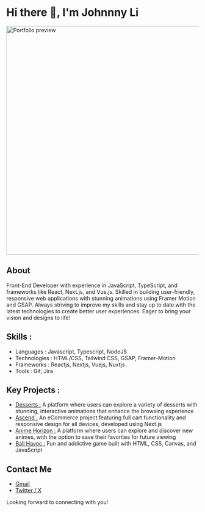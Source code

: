 # Hi there 👋, I'm Johnnny Li

<a href="https://www.codingjohnny.com" target="_blank">
  <img src="https://github.com/user-attachments/assets/7ccaa548-4226-454e-ad17-de5252722efb" alt="Portfolio preview" width="600"/>
</a>

## About
Front-End Developer with experience in JavaScript, TypeScript, and frameworks like React, Next.js, and Vue.js. Skilled in building user-friendly, responsive web applications with stunning animations using Framer Motion and GSAP. Always striving to improve my skills and stay up to date with the latest technologies to create better user experiences. Eager to bring your vision and designs to life!

## Skills : 
<ul>
  <li>Languages : Javascript, Typescript, NodeJS</li>
  <li>Technologies : HTML/CSS, Tailwind CSS, GSAP, Framer-Motion</li>
  <li>Frameworks :  Reactjs, Nextjs, Vuejs, Nuxtjs</li>
  <li>Tools : Git, Jira</li>
</ul>

## Key Projects : 
<ul>
  <li>
    <a href="https://desserts-murex.vercel.app/" target="_blank">Desserts :</a>
   A platform where users can explore a variety of desserts with stunning, interactive animations that enhance the browsing experience
  </li>
  <li>
    <a href="https://ascend-mu.vercel.app/" target="_blank">Ascend :</a>
    An eCommerce project featuring full cart functionality and responsive design for all devices, developed using Next.js
  </li>
  <li>
    <a href="https://animehorizon.vercel.app/" target="_blank">Anime Horizon :</a>
    A platform where users can explore and discover new animes, with the option to save their favorites for future viewing
  </li>
  <li>
    <a href="https://j0hnnyli.github.io/ball-havoc/" target="_blank">Ball Havoc :</a>
    Fun and addictive game built with HTML, CSS, Canvas, and JavaScript
  </li>
</ul>

## Contact Me 
<ul>
  <li><a href="mailto:lijohnny21@gmail.com">Gmail</a></li>
  <li><a href="https://x.com/jojotech31">Twitter / X</a></li>
</ul>

Looking forward to connecting with you!
<!--
**GummyJohn/Gummyjohn** is a ✨ _special_ ✨ repository because its `README.md` (this file) appears on your GitHub profile.

Here are some ideas to get you started:

- 🔭 I’m currently working on ...
- 🌱 I’m currently learning ...
- 👯 I’m looking to collaborate on ...
- 🤔 I’m looking for help with ...
- 💬 Ask me about ...
- 📫 How to reach me: ...
- 😄 Pronouns: ...
- ⚡ Fun fact: ...
-->
